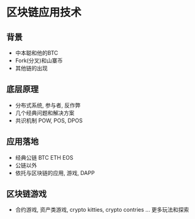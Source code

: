 # 区块链应用技术
## 背景
- 中本聪和他的BTC
- Fork(分叉)和山寨币
- 其他链的出现
## 底层原理
- 分布式系统, 参与者, 反作弊
- 几个经典问题和解决方案
- 共识机制 POW, POS, DPOS
## 应用落地
- 经典公链 BTC ETH EOS
- 公链以外
- 依托与区块链的应用, 游戏, DAPP
## 区块链游戏
- 合约游戏, 资产类游戏, crypto kitties, crypto contries ... 更多玩法和探索
